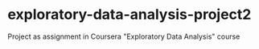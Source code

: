 # exploratory-data-analysis-project2

Project as assignment in Coursera "Exploratory Data Analysis" course
